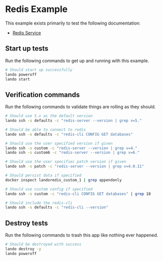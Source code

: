 Redis Example
=============

This example exists primarily to test the following documentation:

* [Redis Service](https://docs.devwithlando.io/tutorials/redis.html)

Start up tests
--------------

Run the following commands to get up and running with this example.

```bash
# Should start up successfully
lando poweroff
lando start
```

Verification commands
---------------------

Run the following commands to validate things are rolling as they should.

```bash
# Should use 5.x as the default version
lando ssh -s defaults -c "redis-server --version | grep v=5."

# Should be able to connect to redis
lando ssh -s defaults -c "redis-cli CONFIG GET databases"

# Should use the user specified version if given
lando ssh -s custom -c "redis-server --version | grep v=4."
lando ssh -s custom6 -c "redis-server --version | grep v=6."

# Should use the user specifiec patch version if given
lando ssh -s patch -c "redis-server --version | grep v=4.0.11"

# Should persist data if specified
docker inspect landoredis_custom_1 | grep appendonly

# Should use custom config if specified
lando ssh -s custom -c "redis-cli CONFIG GET databases" | grep 18

# Should include the redis-cli
lando ssh -s defaults -c "redis-cli --version"
```

Destroy tests
-------------

Run the following commands to trash this app like nothing ever happened.

```bash
# Should be destroyed with success
lando destroy -y
lando poweroff
```
